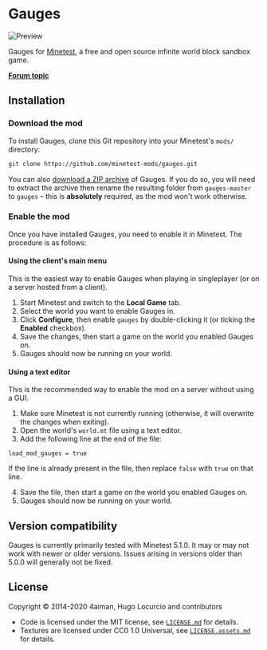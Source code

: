 # Gauges

![Preview](https://content.minetest.net/uploads/GBoKauWSou.png)

Gauges for [Minetest](https://www.minetest.net/), a free and open source infinite
world block sandbox game.

[**Forum topic**](https://forum.minetest.net/viewtopic.php?f=11&t=10250)

## Installation

### Download the mod

To install Gauges, clone this Git repository into your Minetest's `mods/`
directory:

```bash
git clone https://github.com/minetest-mods/gauges.git
```

You can also
[download a ZIP archive](https://github.com/minetest-mods/gauges/archive/master.zip)
of Gauges. If you do so, you will need to extract the archive then rename
the resulting folder from `gauges-master` to `gauges` – this is
**absolutely** required, as the mod won't work otherwise.

### Enable the mod

Once you have installed Gauges, you need to enable it in Minetest.
The procedure is as follows:

#### Using the client's main menu

This is the easiest way to enable Gauges when playing in singleplayer
(or on a server hosted from a client).

1. Start Minetest and switch to the **Local Game** tab.
2. Select the world you want to enable Gauges in.
3. Click **Configure**, then enable `gauges` by double-clicking it
   (or ticking the **Enabled** checkbox).
4. Save the changes, then start a game on the world you enabled Gauges on.
5. Gauges should now be running on your world.

#### Using a text editor

This is the recommended way to enable the mod on a server without using a GUI.

1. Make sure Minetest is not currently running (otherwise, it will overwrite
   the changes when exiting).
2. Open the world's `world.mt` file using a text editor.
3. Add the following line at the end of the file:

```text
load_mod_gauges = true
```

If the line is already present in the file, then replace `false` with `true`
on that line.

4. Save the file, then start a game on the world you enabled Gauges on.
5. Gauges should now be running on your world.

## Version compatibility

Gauges is currently primarily tested with Minetest 5.1.0. It may or may not work
with newer or older versions. Issues arising in versions older than 5.0.0
will generally not be fixed.

## License

Copyright © 2014-2020 4aiman, Hugo Locurcio and contributors

- Code is licensed under the MIT license, see
  [`LICENSE.md`](LICENSE.md) for details.
- Textures are licensed under CC0 1.0 Universal, see
  [`LICENSE.assets.md`](LICENSE.assets.md) for details.
